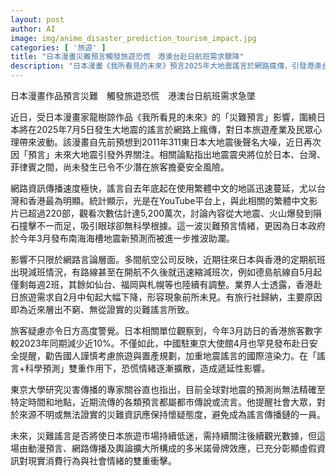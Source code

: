 ```yaml
---
layout: post
author: AI
image: img/anime_disaster_prediction_tourism_impact.jpg
categories: [ '旅遊' ]
title: "日本漫畫災難預言觸發旅遊恐慌　港澳台赴日航班需求驟降"
description: "日本漫畫《我所看見的未來》預言2025年大地震謠言於網路瘋傳，引發港澳台日航班需求下滑與旅遊心理波動，旅遊業界及相關數據顯示災難預言正持續影響現實消費行為與社會情緒。"
---
```

日本漫畫作品預言災難　觸發旅遊恐慌　港澳台日航班需求急墜

近日，受日本漫畫家龍樹諒作品《我所看見的未來》的「災難預言」影響，圍繞日本將在2025年7月5日發生大地震的謠言於網路上瘋傳，對日本旅遊產業及民眾心理帶來波動。該漫畫自先前預想到2011年311東日本大地震後聲名大噪，近日再次因「預言」未來大地震引發外界關注。相關論點指出地震震央將位於日本、台灣、菲律賓之間，尚未發生已令不少潛在旅客擔憂安全風險。

網路資訊傳播速度極快，謠言自去年底起在使用繁體中文的地區迅速蔓延，尤以台灣和香港最為明顯。統計顯示，光是在YouTube平台上，與此相關的繁體中文影片已超過220部，觀看次數估計達5,200萬次，討論內容從大地震、火山爆發到隕石撞擊不一而足，吸引眼球卻無科學根據。這一波災難預言情緒，更因為日本政府於今年3月發布南海海槽地震新預測而被進一步推波助瀾。

影響不只限於網路言論層面。多間航空公司反映，近期往來日本與香港的定期航班出現減班情況，有路線甚至在開航不久後就迅速縮減班次，例如德島航線自5月起僅剩每週2班，其餘如仙台、福岡與札幌等也陸續有調整。業界人士透露，香港赴日旅遊需求自2月中旬起大幅下降，形容現象前所未見。有旅行社歸納，主要原因即為近來層出不窮、無從證實的災難謠言所致。

旅客疑慮亦令日方高度警覺。日本相關單位觀察到，今年3月訪日的香港旅客數字較2023年同期減少近10%。不僅如此，中國駐東京大使館4月也罕見發布赴日安全提醒，勸告國人謹慎考慮旅遊與置產規劃，加重地震謠言的國際渲染力。在「謠言+科學預測」雙重作用下，恐慌情緒逐漸擴散，造成遞延性影響。

東京大學研究災害傳播的專家關谷直也指出，目前全球對地震的預測尚無法精確至特定時間和地點，近期流傳的各類預言都屬都市傳說或流言。他提醒社會大眾，對於來源不明或無法證實的災難資訊應保持懷疑態度，避免成為謠言傳播鏈的一員。

未來，災難謠言是否將使日本旅遊市場持續低迷，需持續關注後續觀光數據，但這場由動漫預言、網路傳播及輿論擴大所構成的多米諾骨牌效應，已充分彰顯虛假資訊對現實消費行為與社會情緒的雙重衝擊。